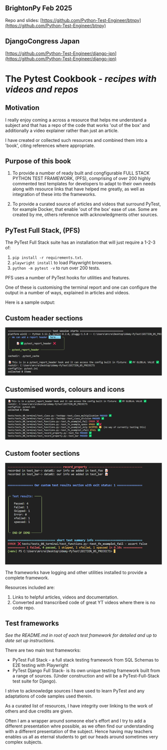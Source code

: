 
## BrightonPy Feb 2025

Repo and slides: [https://github.com/Python-Test-Engineer/btnpy](https://github.com/Python-Test-Engineer/btnpy)

## DjangoCongress Japan 

[https://github.com/Python-Test-Engineer/django-jpn](https://github.com/Python-Test-Engineer/django-jpn)

# The Pytest Cookbook - *recipes with videos and repos*

## Motivation

I really enjoy coming a across a resource that helps me understand a subject and that has a repo of the code that works 'out of the box' and additionally a video explainer rather than just an article.

I have created or collected such resources and combined them into a 'book', citing references where appropriate.

## Purpose of this book 

1. To provide a number of ready built and congfigurable FULL STACK PYTHON TEST FRAMEWORK, (PFS), comprising of over 200 highly commented test templates for developers to adapt to their own needs along with resource links that have helped me greatly, as well as integration of these into the frameworks.

2. To provide a curated source of articles and videos that surround PyTest, for example Docker, that enable 'out of the box' ease of use. Some are created by me, others reference with acknowledgments other sources.

## PyTest Full Stack, (PFS)

The PyTest Full Stack suite has an installation that will just require a 1-2-3 of:
   
1. `pip install -r requirements.txt`.
2. `playwright install` to load Playwright browsers.
3. `python -m pytest -v` to run over 200 tests.

PFS uses a number of PyTest hooks for utilities and features.

One of these is customising the terminal report and one can configure the output in a number of ways, explained in articles and videos.

Here is a sample output:

## Custom header sections

![Test results](./images/home/terminal-01.png "Demo")

## Customised words, colours and icons

![Test results](./images/home/terminal-03.png "Demo")

## Custom footer sections

![Test results](./images/home/terminal-02.png "Demo")

The frameworks have logging and other utilities installed to provide a complete framework.

Resources included are:

1. Links to helpful articles, videos and documentation. 
2. Converted and transcribed code of great YT videos where there is no code repo.

## Test frameworks

*See the README.md in root of each test framework for detailed and up to date set up instructions.*

There are two main test frameworks:

- PyTest Full Stack - a full stack testing framework from SQL Schemas to E2E testing with Playwright
- PyTest Django Full Stack- is its own unique testing framework built from a range of sources. (Under construction and will be a PyTest-Full-Stack test suite for Django).

I strive to acknowledge sources I have used to learn PyTest and any adaptations of code samples used therein.

As a curated list of resources, I have integrity over linking to the work of others and due credits are given.

Often I am a wrapper around someone else's effort and I try to add a different presentation whre possible, as we often find our understanding with a different presentation of the subject. Hence having may teachers enables us all as eternal students to get our heads around sometimes very complex subjects.
<!-- 
## About me

I describe myself as a 'Freelance Backend Pythonista and Test Automation Engineer'.

I enjoy building Plugins and I have created a PyTest Hooks and Plugin online video course that teaches how to create lite versions of some well known plugins as well as our own useful custom plugins which can be made distributabe:

Example plugins are:

- CSV Lite Reporter
- Export results to DB
- Sorting, randomizing and deselecting tests
- Customising the console report with colors and icons

The course is available [Udemy Hooks and Plugins course](https://www.udemy.com/course/pytest-cookbook-using-hooks-to-create-custom-plugins/) and Udemy has a sale every two weeks and the cost would be $20 USD approx.

![PyTest - hooks and plugins](./images/craig/udemy-hooks.png 'Course') -->


<br>